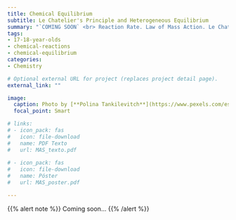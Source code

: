 ```yaml
---
title: Chemical Equilibrium
subtitle: Le Chatelier's Principle and Heterogeneous Equilibrium
summary: "`COMING SOON` <br> Reaction Rate. Law of Mass Action. Le Chatelier's Principle. Heterogeneous Equilibrium."
tags:
- 17-18-year-olds
- chemical-reactions
- chemical-equilibrium
categories:
- Chemistry

# Optional external URL for project (replaces project detail page).
external_link: ""

image:
  caption: Photo by [**Polina Tankilevitch**](https://www.pexels.com/es-es/@polina-tankilevitch) on [Pexels](https://www.pexels.com/es-es/)
  focal_point: Smart

# links:
# - icon_pack: fas
#   icon: file-download
#   name: PDF Texto
#   url: MAS_texto.pdf
  
# - icon_pack: fas
#   icon: file-download
#   name: Póster
#   url: MAS_poster.pdf

---
```


{{% alert note %}}
Coming soon...
{{% /alert %}}
